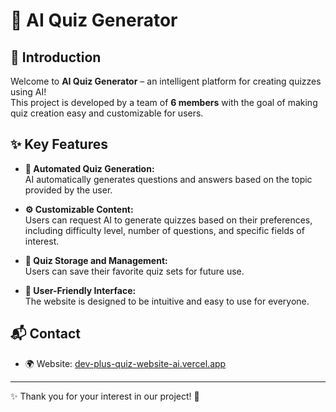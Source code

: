 # 🚀 AI Quiz Generator

## 📌 Introduction  
Welcome to **AI Quiz Generator** – an intelligent platform for creating quizzes using AI!  
This project is developed by a team of **6 members** with the goal of making quiz creation easy and customizable for users.

## ✨ Key Features  
- **📝 Automated Quiz Generation:**  
  AI automatically generates questions and answers based on the topic provided by the user.  

- **⚙️ Customizable Content:**  
  Users can request AI to generate quizzes based on their preferences, including difficulty level, number of questions, and specific fields of interest.  

- **📂 Quiz Storage and Management:**  
  Users can save their favorite quiz sets for future use.  

- **🎨 User-Friendly Interface:**  
  The website is designed to be intuitive and easy to use for everyone.  

## 📬 Contact  
- 🌍 Website: [dev-plus-quiz-website-ai.vercel.app]((https://team1-devplus.github.io/DevPlus_QuizWebsiteAI/))  

---

✨ Thank you for your interest in our project! 🚀  
